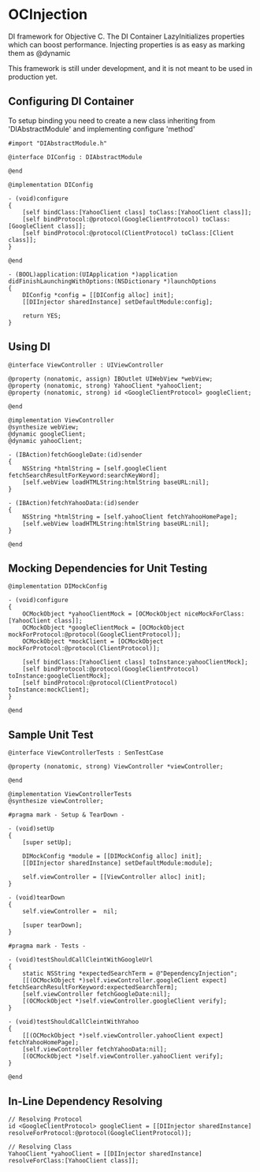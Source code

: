 OCInjection
==========

DI framework for Objective C.
The DI Container LazyInitializes properties which can boost performance.
Injecting properties is as easy as marking them as @dynamic

This framework is still under development, and it is not meant to be used in production yet.

Configuring DI Container
----------
To setup binding you need to create a new class inheriting from 'DIAbstractModule' and implementing configure 'method'
```
#import "DIAbstractModule.h"

@interface DIConfig : DIAbstractModule

@end
```
```
@implementation DIConfig

- (void)configure
{
	[self bindClass:[YahooClient class] toClass:[YahooClient class]];
	[self bindProtocol:@protocol(GoogleClientProtocol) toClass:[GoogleClient class]];
	[self bindProtocol:@protocol(ClientProtocol) toClass:[Client class]];
}

@end
```
```
- (BOOL)application:(UIApplication *)application didFinishLaunchingWithOptions:(NSDictionary *)launchOptions
{
	DIConfig *config = [[DIConfig alloc] init];
	[[DIInjector sharedInstance] setDefaultModule:config];
	
    return YES;
}
```
Using DI
----------
```
@interface ViewController : UIViewController

@property (nonatomic, assign) IBOutlet UIWebView *webView;
@property (nonatomic, strong) YahooClient *yahooClient;
@property (nonatomic, strong) id <GoogleClientProtocol> googleClient;

@end
```
```
@implementation ViewController
@synthesize webView;
@dynamic googleClient;
@dynamic yahooClient;

- (IBAction)fetchGoogleDate:(id)sender
{
	NSString *htmlString = [self.googleClient fetchSearchResultForKeyword:searchKeyWord];
	[self.webView loadHTMLString:htmlString baseURL:nil];
}

- (IBAction)fetchYahooData:(id)sender
{
	NSString *htmlString = [self.yahooClient fetchYahooHomePage];
	[self.webView loadHTMLString:htmlString baseURL:nil];
}

@end
```

Mocking Dependencies for Unit Testing
----------
```
@implementation DIMockConfig

- (void)configure
{
	OCMockObject *yahooClientMock = [OCMockObject niceMockForClass:[YahooClient class]];
	OCMockObject *googleClientMock = [OCMockObject mockForProtocol:@protocol(GoogleClientProtocol)];
	OCMockObject *mockClient = [OCMockObject mockForProtocol:@protocol(ClientProtocol)];
	
	[self bindClass:[YahooClient class] toInstance:yahooClientMock];
	[self bindProtocol:@protocol(GoogleClientProtocol) toInstance:googleClientMock];
	[self bindProtocol:@protocol(ClientProtocol) toInstance:mockClient];
}

@end
```
Sample Unit Test
----------
```
@interface ViewControllerTests : SenTestCase

@property (nonatomic, strong) ViewController *viewController;

@end
```
```
@implementation ViewControllerTests
@synthesize viewController;

#pragma mark - Setup & TearDown -

- (void)setUp
{
    [super setUp];
    
	DIMockConfig *module = [[DIMockConfig alloc] init];
	[[DIInjector sharedInstance] setDefaultModule:module];
	
    self.viewController = [[ViewController alloc] init];
}

- (void)tearDown
{
    self.viewController =  nil;
    
    [super tearDown];
}

#pragma mark - Tests -

- (void)testShouldCallCleintWithGoogleUrl
{
	static NSString *expectedSearchTerm = @"DependencyInjection";
	[[(OCMockObject *)self.viewController.googleClient expect] fetchSearchResultForKeyword:expectedSearchTerm];
	[self.viewController fetchGoogleDate:nil];
	[(OCMockObject *)self.viewController.googleClient verify];
}

- (void)testShouldCallCleintWithYahoo
{
	[[(OCMockObject *)self.viewController.yahooClient expect] fetchYahooHomePage];
	[self.viewController fetchYahooData:nil];
	[(OCMockObject *)self.viewController.yahooClient verify];
}

@end
```
In-Line Dependency Resolving
----------
```
// Resolving Protocol
id <GoogleClientProtocol> googleClient = [[DIInjector sharedInstance] resolveForProtocol:@protocol(GoogleClientProtocol)];

// Resolving Class
YahooClient *yahooClient = [[DIInjector sharedInstance] resolveForClass:[YahooClient class]];
```
